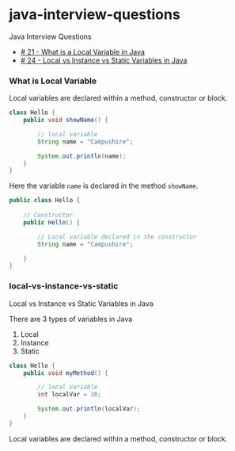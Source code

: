 # java-interview-questions
Java Interview Questions


- [# 21 - What is a Local Variable in Java](#what-is-local-variable)
- [# 24 - Local vs Instance vs Static Variables in Java ](#local-vs-instance-vs-static)


### What is Local Variable

Local variables are declared within a method, constructor or block.

```java
class Hello {
    public void showName() {

        // local variable
        String name = "Campushire"; 

        System.out.println(name);
    }
}
```

Here the variable `name` is declared in the method `showName`. 

```java =
public class Hello {
    
    // Constructor
    public Hello() {

        // Local variable declared in the constructor
        String name = "Campushire"; 

    }
}
```



### local-vs-instance-vs-static
Local vs Instance vs Static Variables in Java

There are 3 types of variables in Java

1. Local
2. Instance
3. Static

```java
class Hello {
    public void myMethod() {

        // local variable
        int localVar = 10; 

        System.out.println(localVar);
    }
}
``` 

Local variables are declared within a method, constructor or block.
